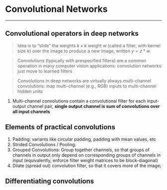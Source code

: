 # Convolutional Networks
***

## Convolutional operators in deep networks

> Idea is to “slide” the weights $k \times k$ weight $w$ (called a filter, with kernel size $k$) over
the image to produce a new image, written $y = z * w$.

> Convolutions (typically with prespecified filters) are a common operation in many computer vision applications: convolution networks just move to learned filters

> Convolutions in deep networks are virtually always multi-channel convolutions: map multi-channel (e.g., RGB) inputs to multi-channel hidden units
1. Multi-channel convolutions contain a convolutional filter for each input-output channel pair, **single output channel is sum of convolutions over all input channels**


## Elements of practical convolutions
1. Padding: variants like circular padding, padding with mean values, etc
2. Strided Convolutions / Pooling:
3. Grouped Convolutions: Group together channels, so that groups of channels in output only depend on corresponding groups of channels in input (equivalently, enforce filter weight matrices to be block-diagonal)
4. Dilate (spread out) convolution filter, so that it covers more of the image;


## Differentiating convolutions